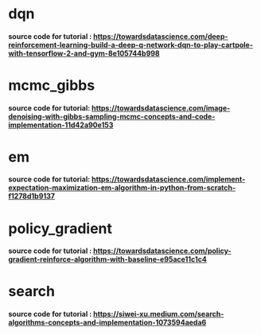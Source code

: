 # dqn

#### source code for tutorial : https://towardsdatascience.com/deep-reinforcement-learning-build-a-deep-q-network-dqn-to-play-cartpole-with-tensorflow-2-and-gym-8e105744b998


# mcmc_gibbs

#### source code for tutorial: https://towardsdatascience.com/image-denoising-with-gibbs-sampling-mcmc-concepts-and-code-implementation-11d42a90e153


# em

#### source code for tutorial: https://towardsdatascience.com/implement-expectation-maximization-em-algorithm-in-python-from-scratch-f1278d1b9137

# policy_gradient

#### source code for tutorial : https://towardsdatascience.com/policy-gradient-reinforce-algorithm-with-baseline-e95ace11c1c4

# search

#### source code for tutorial : https://siwei-xu.medium.com/search-algorithms-concepts-and-implementation-1073594aeda6
